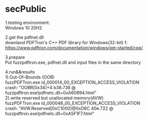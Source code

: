 # secPublic
1.testing environment:    
  Windows 10 20H2
  
2.get the pdfnet.dll  
downlaod PDFTron's C++ PDF library  for Windows(32-bit) f:  
https://www.pdftron.com/documentation/windows/get-started/cpp/    

3.prepare  
Put fuzzpdftron.exe, pdfnet.dll and input files in the same directory

4.run&&results  
1).Out-Of-Bounds (OOB)  
  fuzzPDFTron.exe id_000014_00_EXCEPTION_ACCESS_VIOLATION   
  crash: "OOBR[0x34]+4 b38.738 @ fuzzpdftron.exe!pdfnetc.dll+0xA60894.html"   
2).write reserved but unallocated memory(AVW)  
  fuzzPDFTron.exe id_000048_00_EXCEPTION_ACCESS_VIOLATION  
  crash: "AVW.Reserved[0xC1000]@0xD6C 40e.722 @ fuzzpdftron.exe!pdfnetc.dll+0xA5F1F7.html"
